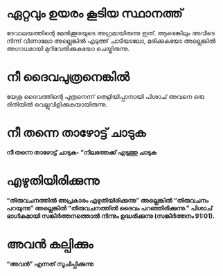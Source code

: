 # ഏറ്റവും ഉയരം കൂടിയ സ്ഥാനത്ത്
ദേവാലയത്തിന്റെ മേൽക്കൂരയുടെ അഗ്രമായിരുന്നു ഇത്. ആരെങ്കിലും അവിടെ നിന്ന് വീണാലോ അല്ലെങ്കിൽ എടുത്ത് ചാടിയാലോ, മരിക്കുകയോ അല്ലെങ്കിൽ അഗാധമായി മുറിവേൽക്കുകയോ ചെയ്തിരുന്നു.
# നീ ദൈവപുത്രനെങ്കിൽ
യേശു ദൈവത്തിന്റെ പുത്രനെന്ന് തെളിയിപ്പാനായി പിശാച് അവനെ ഒരു രിതിയിൽ വെല്ലുവിളിക്കുകയായിരുന്നു. 
# നീ തന്നെ താഴോട്ട് ചാടുക
<b>നീ തന്നെ താഴോട്ട് ചാടുക<b>- “നിലത്തേക്ക് എടുത്തു ചാടുക
# എഴുതിയിരിക്കുന്നു
“തിരുവചനത്തിൽ അപ്രകാരം എഴുതിയിരിക്കുന്നു” അല്ലെങ്കിൽ “തിരുവചനം പറയുന്നു” അല്ലെങ്കിൽ “തിരുവചനത്തിൽ ദൈവം പറഞ്ഞിരിക്കുന്നു.” പിശാച് ഭാഗികമായി സങ്കീർത്തനത്തൊൽ നിന്നും ഉദ്ധരിക്കുന്നു (സങ്കീർത്തനം 91:01).
# അവൻ കല്പിക്കും
“അവൻ” എന്നത് സൂചിപ്പിക്കുന്നു
